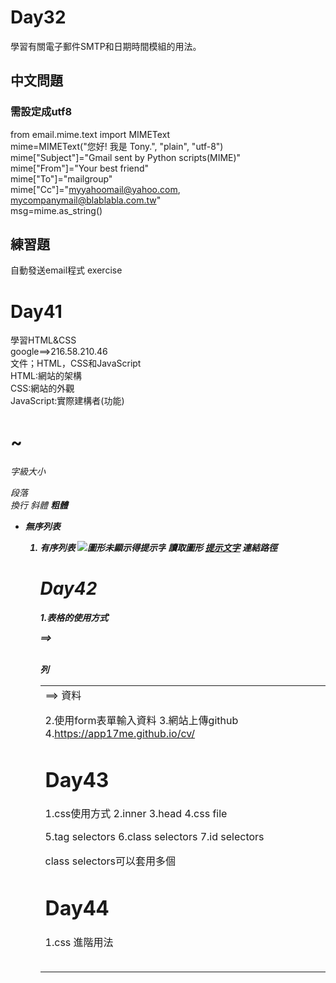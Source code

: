 # Day32
學習有關電子郵件SMTP和日期時間模組的用法。

## 中文問題  
### 需設定成utf8
from email.mime.text import MIMEText  
mime=MIMEText("您好! 我是 Tony.", "plain", "utf-8")  
mime["Subject"]="Gmail sent by Python scripts(MIME)"  
mime["From"]="Your best friend"  
mime["To"]="mailgroup"  
mime["Cc"]="myyahoomail@yahoo.com, mycompanymail@blablabla.com.tw"  
msg=mime.as_string()  

## 練習題
自動發送email程式
exercise

# Day41  
學習HTML&CSS  
google==>216.58.210.46  
文件；HTML，CSS和JavaScript  
HTML:網站的架構  
CSS:網站的外觀  
JavaScript:實際建構者(功能)  
<h1>~<h6>
字級大小
<p>
段落
<br>
換行
<em>
斜體
<strong>
粗體
<ul><li>
無序列表
<ol><li>
有序列表
<img src=" " alt="圖形未顯示得提示字 ">
讀取圖形 
<a href=" ">提示文字</a>
連結路徑  



# Day42  
1.表格的使用方式
<table>
<tr> ==><table row>   列
<td> ==><table data>  資料
<tbody>
<tfoot>


2.使用form表單輸入資料
3.網站上傳github
4.https://app17me.github.io/cv/


# Day43
1.css使用方式
2.inner
3.head
4.css file

5.tag selectors
6.class selectors
7.id selectors

class selectors可以套用多個

# Day44
1.css 進階用法